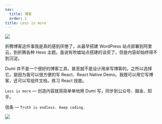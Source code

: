 ```yaml
---
nav:
  title: 博客
  order: 1
title: Less is more
---
```


![](https://i.loli.net/2021/02/02/J1yDRISUQcE79Bs.png)

折腾博客这件事我是真的感到厌倦了，从最早搭建 WordPress 站点部署到阿里云，到折腾各种 Hexo 主题。虽说有吹嘘站点搭建的谈资了，但是内容却始终得不到沉淀。

Dumi 并不是一个很好的博客工具，甚至就不是设计用来写博客的。之所以选择它。是因为我可以很方便的写 React、React Native Demo。我既可以用它写博客，还可以写组件文档，练习 React 技能。

<Alert type="success">`Less is more` — 创造内容就简简单单地用 Dumi 写，同步到公众号、掘金、知乎。</Alert>

<Alert type="info">信条 — `Truth is endless. Keep coding.`</Alert>

![](https://i.loli.net/2021/03/21/8a2neD4C3hFVpTr.png)
